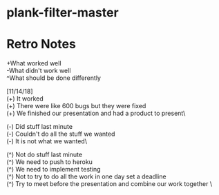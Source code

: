 # plank-filter-master

# Retro Notes
+What worked well\
-What didn't work well\
^What should be done differently

[11/14/18]\
  (+) It worked\
  (+) There were like 600 bugs but they were fixed\
  (+) We finished our presentation and had a product to present\
  
  (-) Did stuff last minute \
  (-) Couldn't do all the stuff we wanted\
  (-) It is not what we wanted\
  
  (^) Not do stuff last minute\
  (^) We need to push to heroku \
  (^) We need to implement testing \
  (^) Not to try to do all the work in one day set a deadline \
  (^) Try to meet before the presentation and combine our work together \
